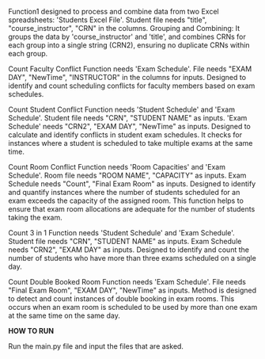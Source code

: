 Function1 designed to process and combine data from two Excel spreadsheets: 'Students Excel File'. Student file needs "title", "course_instructor", "CRN" in the columns. 
Grouping and Combining: It groups the data by 'course_instructor' and 'title', and combines CRNs for each group into a single string (CRN2), ensuring no duplicate CRNs within each group.


Count Faculty Conflict Function needs 'Exam Schedule'. File needs "EXAM DAY", "NewTime", "INSTRUCTOR" in the columns for inputs.
Designed to identify and count scheduling conflicts for faculty members based on exam schedules.


Count Student Conflict Function needs 'Student Schedule' and 'Exam Schedule'. Student file needs "CRN", "STUDENT NAME" as inputs. 'Exam Schedule' needs "CRN2", "EXAM DAY", "NewTime" as inputs.
Designed to calculate and identify conflicts in student exam schedules. It checks for instances where a student is scheduled to take multiple exams at the same time.


Count Room Conflict Function needs 'Room Capacities' and 'Exam Schedule'. Room file needs "ROOM NAME", "CAPACITY" as inputs. Exam Schedule needs "Count", "Final Exam Room" as inputs.
Designed to identify and quantify instances where the number of students scheduled for an exam exceeds the capacity of the assigned room. This function helps to ensure that exam room allocations are adequate for the number of students taking the exam.


Count 3 in 1 Function needs 'Student Schedule' and 'Exam Schedule'. Student file needs "CRN", "STUDENT NAME" as inputs. Exam Schedule needs "CRN2", "EXAM DAY" as inputs.
Designed to identify and count the number of students who have more than three exams scheduled on a single day. 


Count Double Booked Room Function needs 'Exam Schedule'. File needs "Final Exam Room", "EXAM DAY", "NewTime" as inputs.
Method is designed to detect and count instances of double booking in exam rooms. This occurs when an exam room is scheduled to be used by more than one exam at the same time on the same day.

**HOW TO RUN**

Run the main.py file and input the files that are asked.
